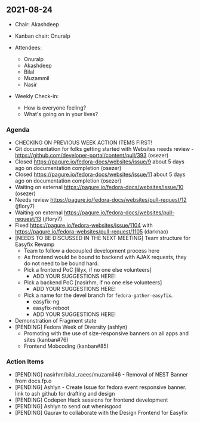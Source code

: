 ## 2021-08-24

* Chair: Akashdeep

* Kanban chair: Onuralp

* Attendees:
    * Onuralp
    * Akashdeep
    * Bilal
    * Muzammil
    * Nasir

* Weekly Check-in:
    * How is everyone feeling?
    * What's going on in your lives?

### Agenda
* CHECKING ON PREVIOUS WEEK ACTION ITEMS FIRST!
* Git documentation for folks getting started with Websites needs review - https://github.com/developer-portal/content/pull/393 (osezer)
* Closed https://pagure.io/fedora-docs/websites/issue/9 about 5 days ago on documentation completion (osezer)
* Closed https://pagure.io/fedora-docs/websites/issue/11 about 5 days ago on documentation completion (osezer)
* Waiting on external https://pagure.io/fedora-docs/websites/issue/10 (osezer)
* Needs review https://pagure.io/fedora-docs/websites/pull-request/12 (jflory7)
* Waiting on external https://pagure.io/fedora-docs/websites/pull-request/13 (jflory7)
* Fixed https://pagure.io/fedora-websites/issue/1104 with https://pagure.io/fedora-websites/pull-request/1105 (darknao)
* [NEEDS TO BE DISCUSSED IN THE NEXT MEETING] Team structure for Easyfix Revamp
    * Team to follow a decoupled development process here
    * As frontend would be bound to backend with AJAX requests, they do not need to be bound hard.
    * Pick a frontend PoC [lilyx, if no one else volunteers]
        * ADD YOUR SUGGESTIONS HERE!
    * Pick a backend PoC [nasirhm, if no one else volunteers]
        * ADD YOUR SUGGESTIONS HERE!
    * Pick a name for the devel branch for `fedora-gather-easyfix`.
        * easyfix-ng
        * easyfix-reboot
        * ADD YOUR SUGGESTIONS HERE!
* Demonstration of Fragment state
* [PENDING] Fedora Week of Diversity (ashlyn)
    * Promoting with the use of size-responsive banners on all apps and sites (kanban#76)
    * Frontend Mobcoding (kanban#85)

### Action Items
* [PENDING] nasirhm/bilal_raees/muzamil46 - Removal of NEST Banner from docs.fp.o
* [PENDING] Ashlyn - Create Issue for fedora event responsive banner. link to ash github for drafting and design
* [PENDING] Codepen Hack sessions for frontend development
* [PENDING] Ashlyn to send out whenisgood
* [PENDING] Gaurav to collaborate with the Design Frontend for Easyfix
